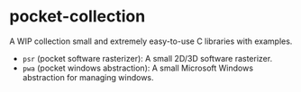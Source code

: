 # pocket-collection
A WIP collection small and extremely easy-to-use C libraries with examples.

- `psr` (pocket software rasterizer): A small 2D/3D software rasterizer.
- `pwa` (pocket windows abstraction): A small Microsoft Windows abstraction for managing windows.
